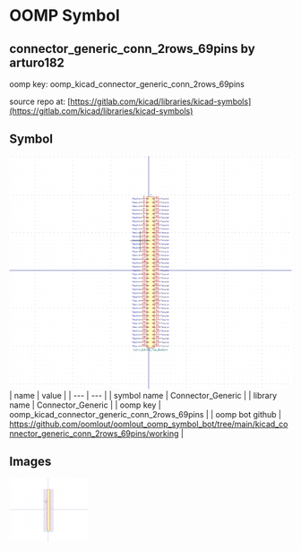 # OOMP Symbol  
## connector_generic_conn_2rows_69pins  by arturo182  
  
oomp key: oomp_kicad_connector_generic_conn_2rows_69pins  
  
source repo at: [https://gitlab.com/kicad/libraries/kicad-symbols](https://gitlab.com/kicad/libraries/kicad-symbols)  
## Symbol  
  
[![working.png](working_600.png)](working.png)  
| name | value | 
| --- | --- | 
| symbol name | Connector_Generic | 
| library name | Connector_Generic | 
| oomp key | oomp_kicad_connector_generic_conn_2rows_69pins | 
| oomp bot github | https://github.com/oomlout/oomlout_oomp_symbol_bot/tree/main/kicad_connector_generic_conn_2rows_69pins/working | 
## Images  
  
[![working.png](working_140.png)](working.png)  
